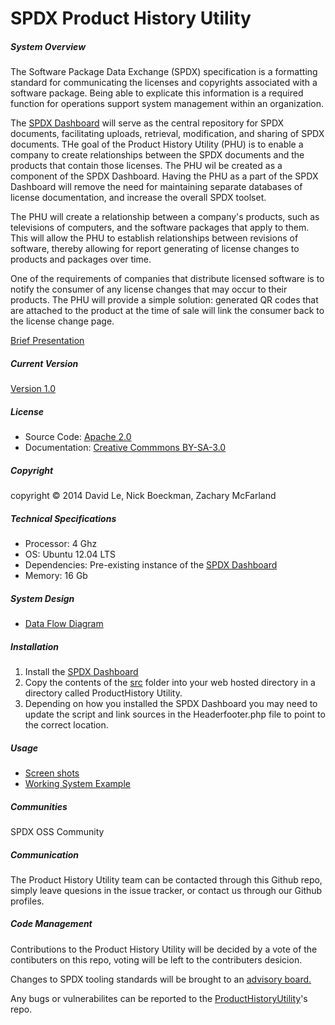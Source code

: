 SPDX Product History Utility
=========

<h5>System Overview</h5>

<div>
<p>
The Software Package Data Exchange (SPDX) specification is a formatting standard for communicating the licenses and copyrights associated with a software package. Being able to explicate this information is a required function for operations support system management within an organization.
</p>

<p>
The <a href="https://github.com/joerter/spdx-dashboard">SPDX Dashboard</a> will serve as the central repository for SPDX documents, facilitating uploads, retrieval, modification, and sharing of SPDX documents. THe goal of the Product History Utility (PHU) is to enable a company to create relationships between the SPDX documents and the products that contain those licenses. The PHU wil be created as a component of the SPDX Dashboard. Having the PHU as a part of the SPDX Dashboard will remove the need for maintaining separate databases of license documentation, and increase the overall SPDX toolset.
</p>

<p>
The PHU will create a relationship between a company's products, such as televisions of computers, and the software packages that apply to them. This will allow the PHU to establish relationships between revisions of software, thereby allowing for report generating of license changes to products and packages over time.
</p>

<p>
One of the requirements of companies that distribute licensed software is to notify the consumer of any license changes that may occur to their products. The PHU will provide a simple solution: generated QR codes that are attached to the product at the time of sale will link the consumer back to the license change page.
</p>

<a href="https://docs.google.com/presentation/d/1bs32p6kAmZG2qL2DRdGoJMVAzQpfUpN5Sz5ngCEJAJs/pub?start=false&loop=false&delayms=3000">Brief Presentation</a>
<br>

</div>

<h5>Current Version</h5>
<a href="https://github.com/zwmcfarland/ProductHistoryUtility/blob/master/ChangeLog.md">Version 1.0</a>

<h5>License</h5>
<ul>
  <li>Source  Code: <a href="https://github.com/zwmcfarland/ProductHistoryUtility/blob/master/src/ApacheLicense.txt">Apache 2.0</a></li>
  <li>Documentation: <a href="https://github.com/zwmcfarland/ProductHistoryUtility/blob/master/CCLicense.txt">Creative Commmons BY-SA-3.0</a></li>
</ul>

<h5>Copyright</h5>
copyright © 2014 David Le, Nick Boeckman, Zachary McFarland

<h5>Technical Specifications</h5>
<ul>
  <li>Processor: 4 Ghz</li>
  <li>OS: Ubuntu 12.04 LTS</li>
  <li>Dependencies: Pre-existing instance of the <a href="https://github.com/joerter/spdx-dashboard">SPDX Dashboard</a></li>
  <li>Memory: 16 Gb</li>
</ul>

<h5>System Design</h5>
<ul>
  <li><a href="https://github.com/zwmcfarland/ProductHistoryUtility/blob/master/img/DataFlowDiagram/DataflowDiagram.pdf">Data Flow Diagram</a></li>
</ul>

<h5>Installation</h5>
<ol>
  <li>Install the <a href="https://github.com/joerter/spdx-dashboard">SPDX Dashboard</a></li>
  <li>Copy the contents of the <a href="https://github.com/zwmcfarland/ProductHistoryUtility/tree/master/src">src</a> folder into your web hosted directory in a directory called ProductHistory Utility.</li>
  <li>Depending on how you installed the SPDX Dashboard you may need to update the script and link sources in the Headerfooter.php file to point to the correct location.</li>
</ol>

<h5>Usage</h5>
<ul>
  <li><a href="https://github.com/zwmcfarland/ProductHistoryUtility/tree/master/Design%20Documents/ScreenShots">Screen shots</a></li>
  <li><a href="http://54.218.86.78/SPDX/index.php">Working System Example</a></li>
</ul>

<h5>Communities</h5>
SPDX OSS Community

<h5>Communication</h5>
<p>The Product History Utility team can be contacted through this Github repo, simply leave quesions in the issue tracker, or contact us through our Github profiles.</a></p>

<h5>Code Management</h5>
<p>Contributions to the Product History Utility will be decided by a vote of the contibuters on this repo, voting will be left to the contributers desicion.</p>
<p>Changes to SPDX tooling standards will be brought to an <a href="https://trello.com/b/IfA3oIhe/spdx­tools">advisory board.</a></p>
<p>Any bugs or vulnerabilites can be reported to the <a href="https://github.com/zwmcfarland/ProductHistoryUtility/issues?state=open">ProductHistoryUtility</a>'s repo.</p>
